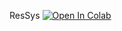 ResSys [![Open In Colab](https://colab.research.google.com/assets/colab-badge.svg)](https://colab.research.google.com/github/hushchyn-mikhail/hse_se_ml/blob/s15/2020/s15-recsys/seminar15-recsys.ipynb)
